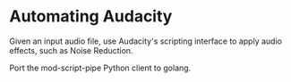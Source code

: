 # Automating Audacity

Given an input audio file, use Audacity's scripting interface to apply audio effects, such as Noise Reduction.

Port the mod-script-pipe Python client to golang. 